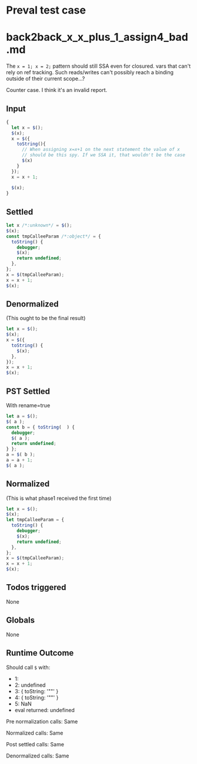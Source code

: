 # Preval test case

# back2back_x_x_plus_1_assign4_bad.md

The `x = 1; x = 2;` pattern should still SSA even for closured.
vars that can't rely on ref tracking.
Such reads/writes can't possibly reach a binding outside of their current scope...?

Counter case. I think it's an invalid report.

## Input

`````js filename=intro
{
  let x = $();
  $(x);
  x = $({
    toString(){
      // When assigning x=x+1 on the next statement the value of x
      // should be this spy. If we SSA it, that wouldn't be the case
      $(x)
    }
  });
  x = x + 1;
  
  $(x);
}
`````


## Settled


`````js filename=intro
let x /*:unknown*/ = $();
$(x);
const tmpCalleeParam /*:object*/ = {
  toString() {
    debugger;
    $(x);
    return undefined;
  },
};
x = $(tmpCalleeParam);
x = x + 1;
$(x);
`````


## Denormalized
(This ought to be the final result)

`````js filename=intro
let x = $();
$(x);
x = $({
  toString() {
    $(x);
  },
});
x = x + 1;
$(x);
`````


## PST Settled
With rename=true

`````js filename=intro
let a = $();
$( a );
const b = { toString(  ) {
  debugger;
  $( a );
  return undefined;
} };
a = $( b );
a = a + 1;
$( a );
`````


## Normalized
(This is what phase1 received the first time)

`````js filename=intro
let x = $();
$(x);
let tmpCalleeParam = {
  toString() {
    debugger;
    $(x);
    return undefined;
  },
};
x = $(tmpCalleeParam);
x = x + 1;
$(x);
`````


## Todos triggered


None


## Globals


None


## Runtime Outcome


Should call `$` with:
 - 1: 
 - 2: undefined
 - 3: { toString: '"<function>"' }
 - 4: { toString: '"<function>"' }
 - 5: NaN
 - eval returned: undefined

Pre normalization calls: Same

Normalized calls: Same

Post settled calls: Same

Denormalized calls: Same
